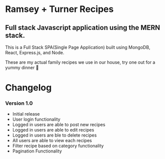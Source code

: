# Ramsey + Turner Recipes

## Full stack Javascript application using the MERN stack.

This is a Full Stack SPA(Single Page Application) built using MongoDB, React, Express.js, and Node.

These are my actual family recipes we use in our house, try one out for a yummy dinner 🙂

# Changelog

### Version 1.0
- Initial release
- User login functionality 
- Logged in users are able to post new recipes
- Logged in users are able to edit recipes
- Logged in users are ble to delete recipes
- All users are able to view each recipes
- Filter recipe based on category functionality
- Pagination Functionality